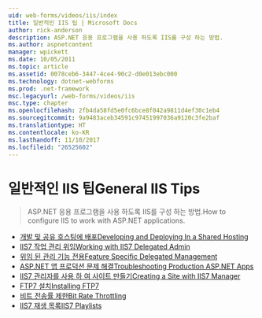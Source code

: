 ```yaml
---
uid: web-forms/videos/iis/index
title: 일반적인 IIS 팁 | Microsoft Docs
author: rick-anderson
description: ASP.NET 응용 프로그램을 사용 하도록 IIS를 구성 하는 방법.
ms.author: aspnetcontent
manager: wpickett
ms.date: 10/05/2011
ms.topic: article
ms.assetid: 0078ceb6-3447-4ce4-90c2-d0e013ebc000
ms.technology: dotnet-webforms
ms.prod: .net-framework
msc.legacyurl: /web-forms/videos/iis
msc.type: chapter
ms.openlocfilehash: 2fb4da58fd5e0fc6bce8f042a9811d4ef30c1eb4
ms.sourcegitcommit: 9a9483aceb34591c97451997036a9120c3fe2baf
ms.translationtype: HT
ms.contentlocale: ko-KR
ms.lasthandoff: 11/10/2017
ms.locfileid: "26525602"
---
```

<a name="general-iis-tips"></a><span data-ttu-id="d450f-103">일반적인 IIS 팁</span><span class="sxs-lookup"><span data-stu-id="d450f-103">General IIS Tips</span></span>
====================
> <span data-ttu-id="d450f-104">ASP.NET 응용 프로그램을 사용 하도록 IIS를 구성 하는 방법.</span><span class="sxs-lookup"><span data-stu-id="d450f-104">How to configure IIS to work with ASP.NET applications.</span></span>


- [<span data-ttu-id="d450f-105">개발 및 공유 호스팅에 배포</span><span class="sxs-lookup"><span data-stu-id="d450f-105">Developing and Deploying In a Shared Hosting</span></span>](developing-and-deploying-in-a-shared-hosting.md)
- [<span data-ttu-id="d450f-106">IIS7 작업 관리 위임</span><span class="sxs-lookup"><span data-stu-id="d450f-106">Working with IIS7 Delegated Admin</span></span>](working-with-iis7-deligated-admin.md)
- [<span data-ttu-id="d450f-107">위임 된 관리 기능 전용</span><span class="sxs-lookup"><span data-stu-id="d450f-107">Feature Specific Delegated Management</span></span>](feature-specific-delegated-management.md)
- [<span data-ttu-id="d450f-108">ASP.NET 앱 프로덕션 문제 해결</span><span class="sxs-lookup"><span data-stu-id="d450f-108">Troubleshooting Production ASP.NET Apps</span></span>](troubleshooting-production-aspnet-apps.md)
- [<span data-ttu-id="d450f-109">IIS7 관리자를 사용 하 여 사이트 만들기</span><span class="sxs-lookup"><span data-stu-id="d450f-109">Creating a Site with IIS7 Manager</span></span>](creating-a-site-with-iis7-manager.md)
- [<span data-ttu-id="d450f-110">FTP7 설치</span><span class="sxs-lookup"><span data-stu-id="d450f-110">Installing FTP7</span></span>](installing-ftp7.md)
- [<span data-ttu-id="d450f-111">비트 전송률 제한</span><span class="sxs-lookup"><span data-stu-id="d450f-111">Bit Rate Throttling</span></span>](bit-rate-throttling.md)
- [<span data-ttu-id="d450f-112">IIS7 재생 목록</span><span class="sxs-lookup"><span data-stu-id="d450f-112">IIS7 Playlists</span></span>](iis7-playlists.md)

